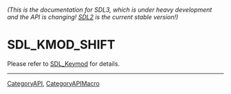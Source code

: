 ###### (This is the documentation for SDL3, which is under heavy development and the API is changing! [SDL2](https://wiki.libsdl.org/SDL2/) is the current stable version!)
# SDL_KMOD_SHIFT

Please refer to [SDL_Keymod](SDL_Keymod) for details.

----
[CategoryAPI](CategoryAPI), [CategoryAPIMacro](CategoryAPIMacro)

